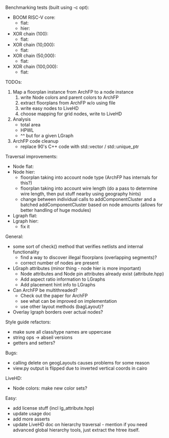 Benchmarking tests (built using -c opt):
 - BOOM RISC-V core:
   - flat: 
   - hier: 
 - XOR chain (100):
   - flat:
 - XOR chain (10,000):
   - flat:
 - XOR chain (50,000):
   - flat: 
 - XOR chain (100,000):
   - flat: 

TODOs:
1. Map a floorplan instance from ArchFP to a node instance
   1. write Node colors and parent colors to ArchFP
   2. extract floorplans from ArchFP w/o using file
   3. write easy nodes to LiveHD
   4. choose mapping for grid nodes, write to LiveHD
2. Analysis
   - total area
   - HPWL
   - ^^ but for a given LGraph
3. ArchFP code cleanup
   - replace 90's C++ code with std::vector / std::unique_ptr

Traversal improvements:
 - Node flat:
 - Node hier:
   - floorplan taking into account node type (ArchFP has internals for this?)
   - floorplan taking into account wire length (do a pass to determine wire length, then put stuff nearby using geography hints)
   - change between individual calls to addComponentCluster and a batched addComponentCluster based on node amounts (allows for better handling of huge modules)
 - Lgraph flat:
 - Lgraph hier:
   - fix it

General:
 - some sort of check() method that verifies netlists and internal functionality
   - find a way to discover illegal floorplans (overlapping segments)?
   - correct number of nodes are present
 - LGraph attributes (minor thing - node hier is more important)
   - Node attributes and Node pin attributes already exist (attribute.hpp)
   - Add aspect ratio information to LGraphs
   - Add placement hint info to LGraphs
 - Can ArchFP be multithreaded?
   - Check out the paper for ArchFP
   - see what can be improved on implementation
   - use other layout methods (bagLayout)?
 - Overlay lgraph borders over actual nodes?

Style guide refactors:
 - make sure all class/type names are uppercase
 - string ops -> abseil versions
 - getters and setters?

Bugs:
 - calling delete on geogLayouts causes problems for some reason
 - view.py output is flipped due to inverted vertical coords in cairo

LiveHD:
 - Node colors: make new color sets?

Easy:
 - add license stuff (incl lg_attribute.hpp)
 - update usage doc
 - add more asserts
 - update LiveHD doc on hierarchy traversal - mention if you need advanced global hierarchy tools, just extract the htree itself.
